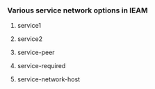### Various service network options in IEAM 

1. service1

2. service2

3. service-peer

4. service-required

5. service-network-host

